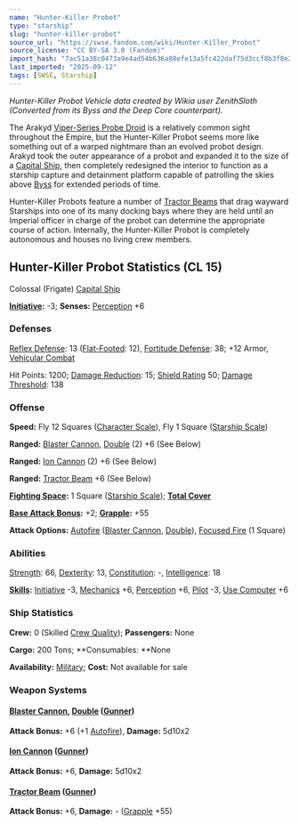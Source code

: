 ```yaml
---
name: "Hunter-Killer Probot"
type: "starship"
slug: "hunter-killer-probot"
source_url: "https://swse.fandom.com/wiki/Hunter-Killer_Probot"
source_license: "CC BY-SA 3.0 (Fandom)"
import_hash: "7ac51a38c0473a9e4ad54b636a08efe13a5fc422daf75d3ccf8b3f8e2b4e6113"
last_imported: "2025-09-12"
tags: [SWSE, Starship]
---
```

*Hunter-Killer Probot Vehicle data created by Wikia user ZenithSloth (Converted from its Byss and the Deep Core counterpart).*

The Arakyd [Viper-Series Probe Droid](https://swse.fandom.com/wiki/Viper-Series_Probe_Droid) is a relatively common sight throughout the Empire, but the Hunter-Killer Probot seems more like something out of a warped nightmare than an evolved probot design. Arakyd took the outer appearance of a probot and expanded it to the size of a [Capital Ship](https://swse.fandom.com/wiki/Capital_Ship), then completely redesigned the interior to function as a starship capture and detainment platform capable of patrolling the skies above [Byss](https://swse.fandom.com/wiki/Byss) for extended periods of time.

Hunter-Killer Probots feature a number of [Tractor Beams](https://swse.fandom.com/wiki/Tractor_Beams) that drag wayward Starships into one of its many docking bays where they are held until an Imperial officer in charge of the probot can determine the appropriate course of action. Internally, the Hunter-Killer Probot is completely autonomous and houses no living crew members.

## Hunter-Killer Probot Statistics (CL 15)
Colossal (Frigate) [Capital Ship](https://swse.fandom.com/wiki/Capital_Ship)

**[Initiative](https://swse.fandom.com/wiki/Initiative):** -3; **Senses:** [Perception](https://swse.fandom.com/wiki/Perception) +6
### Defenses
[Reflex Defense](https://swse.fandom.com/wiki/Reflex_Defense_(Vehicles)): 13 ([Flat-Footed](https://swse.fandom.com/wiki/Flat-Footed): 12), [Fortitude Defense](https://swse.fandom.com/wiki/Fortitude_Defense_(Vehicles)): 38; +12 Armor, [Vehicular Combat](https://swse.fandom.com/wiki/Vehicular_Combat)

Hit Points: 1200; [Damage Reduction](https://swse.fandom.com/wiki/Damage_Reduction): 15; [Shield Rating](https://swse.fandom.com/wiki/Shield_Rating) 50; [Damage Threshold](https://swse.fandom.com/wiki/Damage_Threshold_(Vehicles)): 138
### Offense
**Speed:** Fly 12 Squares ([Character Scale](https://swse.fandom.com/wiki/Character_Scale)), Fly 1 Square ([Starship Scale](https://swse.fandom.com/wiki/Starship_Scale))

**Ranged:** [Blaster Cannon](https://swse.fandom.com/wiki/Blaster_Cannon_(Vehicles)), [Double](https://swse.fandom.com/wiki/Double) (2) +6 (See Below)

**Ranged:** [Ion Cannon](https://swse.fandom.com/wiki/Ion_Cannon) (2) +6 (See Below)

**Ranged:** [Tractor Beam](https://swse.fandom.com/wiki/Tractor_Beams) +6 (See Below)

**[Fighting Space](https://swse.fandom.com/wiki/Fighting_Space):** 1 Square ([Starship Scale](https://swse.fandom.com/wiki/Starship_Scale)); **[Total Cover](https://swse.fandom.com/wiki/Total_Cover)**

**[Base Attack Bonus](https://swse.fandom.com/wiki/Base_Attack_Bonus):** +2; **[Grapple](https://swse.fandom.com/wiki/Grapple):** +55

**Attack Options:** [Autofire](https://swse.fandom.com/wiki/Autofire_(Vehicle_Combat)) ([Blaster Cannon](https://swse.fandom.com/wiki/Blaster_Cannon_(Vehicles)), [Double](https://swse.fandom.com/wiki/Double)), [Focused Fire](https://swse.fandom.com/wiki/Focused_Fire) (1 Square)
### Abilities
[Strength](https://swse.fandom.com/wiki/Strength): 66, [Dexterity](https://swse.fandom.com/wiki/Dexterity): 13, [Constitution](https://swse.fandom.com/wiki/Constitution): -, [Intelligence](https://swse.fandom.com/wiki/Intelligence): 18

**[Skills](https://swse.fandom.com/wiki/Skills):** [Initiative](https://swse.fandom.com/wiki/Initiative) -3, [Mechanics](https://swse.fandom.com/wiki/Mechanics) +6, [Perception](https://swse.fandom.com/wiki/Perception) +6, [Pilot](https://swse.fandom.com/wiki/Pilot) -3, [Use Computer](https://swse.fandom.com/wiki/Use_Computer) +6
### Ship Statistics
**Crew:** 0 (Skilled [Crew Quality](https://swse.fandom.com/wiki/Crew_Quality)); **Passengers:** None

**Cargo:** 200 Tons; **Consumables: **None

**Availability:** [Military](https://swse.fandom.com/wiki/Military); **Cost:** Not available for sale
### Weapon Systems
#### [**Blaster Cannon**](https://swse.fandom.com/wiki/Blaster_Cannon_(Vehicles))**, [Double](https://swse.fandom.com/wiki/Double) ([Gunner](https://swse.fandom.com/wiki/Gunner))**
**Attack Bonus:** +6 (+1 [Autofire](https://swse.fandom.com/wiki/Autofire_(Vehicle_Combat))), **Damage:** 5d10x2
#### **[Ion Cannon](https://swse.fandom.com/wiki/Ion_Cannon) ([Gunner](https://swse.fandom.com/wiki/Gunner))**
**Attack Bonus:** +6, **Damage:** 5d10x2
#### **[Tractor Beam](https://swse.fandom.com/wiki/Tractor_Beam) ([Gunner](https://swse.fandom.com/wiki/Gunner))**
**Attack Bonus:** +6, **Damage:** - ([Grapple](https://swse.fandom.com/wiki/Grapple) +55)
